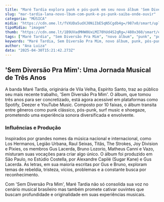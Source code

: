 ```yaml
---
title: "Maré Tardia explora punk e pós-punk em seu novo álbum 'Sem Diversão Pra Mim'"
slug: "mar-tardia-lana-novo-lbum-com-punk-e-ps-punk-saiba-onde-ouvir"
categoria: "MÚSICA"
midia: "https://cdn.ome.lt/fVXUDa5udXJ0NiIbE5qN5Cgdb4g=/987x0/smart/uploads/conteudo/fotos/02_LZAKUTU.jpg"
tipoMidia: "imagem"
thumb: "https://cdn.ome.lt/1B9UVadMHW0UxLMI70hUd4S2qRg=/480x360/smart/extras/conteudos/Captura_de_tela_2025-04-30_114518.png"
tags: ["Maré Tardia", "Sem Diversão Pra Mim", "novo álbum", "punk", "pós-punk", "música brasileira", "lançamento de álbum"]
keywords: "Maré Tardia, Sem Diversão Pra Mim, novo álbum, punk, pós-punk, música brasileira, lançamento de álbum"
author: "Ana Luiza"
data: "2025-04-30T15:21:42.273Z"
---
```


## 'Sem Diversão Pra Mim': Uma Jornada Musical de Três Anos

A banda Maré Tardia, originária de Vila Velha, Espírito Santo, traz ao público seu mais recente trabalho, 'Sem Diversão Pra Mim'. O álbum, que tomou três anos para ser concretizado, está agora acessível em plataformas como Spotify, Deezer e YouTube Music. Composto por 10 faixas, o álbum transita entre gêneros como punk clássico, pós-punk, surf music e shoegaze, prometendo uma experiência sonora diversificada e envolvente.

### Influências e Produção

Inspirados por grandes nomes da música nacional e internacional, como Los Hermanos, Legião Urbana, Raul Seixas, Titãs, The Strokes, Joy Division e Pixies, os membros Gus Lacerda, Bruno Lozorio, Matheus Canni e Vazo, misturam suas vocações para criar algo único. O álbum foi produzido em São Paulo, no Estúdio Costella, por Alexandre Capilé (Sugar Kane) e Gus Lacerda. As letras, em sua maioria escritas por Gus e Bruno, exploram temas de rebeldia, tristeza, vícios, problemas e a constante busca por reconhecimento.

Com 'Sem Diversão Pra Mim', Maré Tardia não só consolida sua voz no cenário musical brasileiro mas também promete cativar ouvintes que buscam profundidade e originalidade em suas experiências musicais.